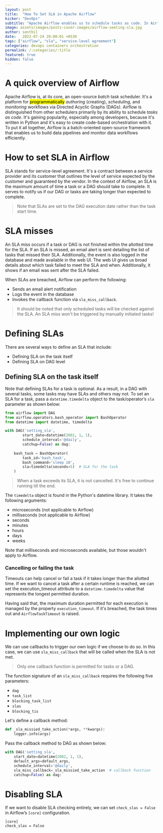 ```yaml
---
layout: post
title:  "How To Set SLA in Apache Airflow"
kicker: "DevOps"
subtitle: "Apache Airflow enables us to schedule tasks as code. In Airflow, a SLA determines the maximum completion time for a task or DAG. Note that SLAs are established based on the DAG execution date, not the task start time."
image: assets/images/posts-cover-images/airflow-seeting-sla.jpg
author: senthil
date:   2022-07-24 20:00:01 +0530
tags: ["airflow", "sla", "service-level agreement"]
categories: devops containers orchestration
permalink: /:categories/:title
featured: true
hidden: false
---
```


# A quick overview of Airflow
Apache Airflow is, at its core, an open-source *batch* task scheduler. It's a platform for <mark>programmatically</mark> *authoring* (creating), *scheduling*, and *monitoring* workflows via Directed Acyclic Graphs (DAGs). Airflow is distinguished from other schedulers primarily by its ability to schedule *tasks as code*. It's gaining popularity, especially among developers, because it's written in Python and it's easy to create code-based orchestration with it. To put it all together, Airflow is a batch-oriented open-source framework that enables us to build data pipelines and monitor data workflows efficiently.

# How to set SLA in Airflow
SLA stands for service-level agreement. It's a contract between a service provider and its customer that outlines the level of service expected by the customer and guaranteed by the vendor. In the context of Airflow, an SLA is the maximum amount of time a task or a DAG should take to complete. It serves to notify us if our DAG or tasks are taking longer than expected to complete.

> Note that SLAs are set to the DAG execution date rather than the task start time.

# SLA misses
An SLA miss occurs if a task or DAG is not finished within the allotted time for the SLA. If an SLA is missed, an email alert is sent detailing the list of tasks that missed their SLA. Additionally, the event is also logged in the database and made available in the web UI. The web UI gives us broad details about which task failed to meet the SLA and when. Additionally, it shows if an email was sent after the SLA failed.

When SLAs are breached, Airflow can perform the following:
- Sends an email alert notification
- Logs the event in the database
- Invokes the callback function via `sla_miss_callback`.

> It should be noted that only scheduled tasks will be checked against the SLA. An SLA miss won't be triggered by manually initiated tasks!

# Defining SLAs
There are several ways to define an SLA that include:
- Defining SLA on the task itself
- Defining SLA on DAG level

## Defining SLA on the task itself
Note that defining SLAs for a task is optional. As a result, in a DAG with several tasks, some tasks may have SLAs and others may not. To set an SLA for a task, pass a `datetime.timedelta` object to the task/operator’s `sla` parameter as shown below:

```python
from airflow import DAG
from airflow.operators.bash_operator import BashOperator
from datetime import datetime, timedelta

with DAG('setting_sla', 
        start_date=datetime(2002, 1, 1), 
        schedule_interval='@daily',
        catchup=False) as dag:
        
    bash_task = BashOperator(
        task_id='bash_task',
        bash_command='sleep 10',
        sla=timedelta(seconds=5)  # SLA for the task
    )
```

> When a task exceeds its SLA, it is not cancelled. It's free to continue running till the end.

The `timedelta` object is found in the Python's datetime library. It takes the following arguments:
- microseconds (not applicable to Airflow)
- milliseconds (not applicable to Airflow)
- seconds
- minutes
- hours
- days
- weeks

Note that milliseconds and microseconds available, but those wouldn't apply to Airflow.

### Cancelling or failing the task
Timeouts can help cancel or fail a task if it takes longer than the allotted time. If we want to cancel a task after a certain runtime is reached, we can set the execution_timeout attribute to a `datetime.timedelta` value that represents the longest permitted duration.

Having said that, the maximum duration permitted for each execution is managed by the property `execution_timeout`. If it's breached, the task times out and `AirflowTaskTimeout` is raised.

# Implementing our own logic
We can use callbacks to trigger our own logic if we choose to do so. In this case, we can use `sla_miss_callback` that will be called when the SLA is not met.

> Only one callback function is permitted for tasks or a DAG.

The function signature of an `sla_miss_callback` requires the following five parameters:
- `dag`
- `task_list`
- `blocking_task_list`
- `slas`
- `blocking_tis`

Let's define a callback method:
```python
def _sla_missied_take_action(*args, **kwargs):
    logger.info(args)
```

Pass the callback method to DAG as shown below:
```python
with DAG('setting_sla', 
    start_date=datetime(2002, 1, 1),
    default_args=default_args,
    schedule_interval='@daily',
    sla_miss_callback=_sla_missied_take_action  # callback function
    catchup=False) as dag:
```

# Disabling SLA
If we want to disable SLA checking entirely, we can set `check_slas = False` in Airflow’s `[core]` configuration.
```text
[core]
check_slas = False
```